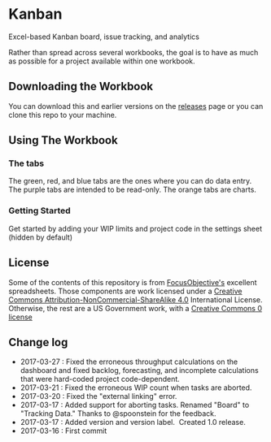 # Kanban
Excel-based Kanban board, issue tracking, and analytics

Rather than spread across several workbooks, the goal is to have as much as possible for a project available within one workbook.

## Downloading the Workbook
You can download this and earlier versions on the [releases](https://github.com/USDepartmentofLabor/Kanban/releases) page or you can clone this repo to your machine.

## Using The Workbook
### The tabs
The green, red, and blue tabs are the ones where you can do data entry.  
The purple tabs are intended to be read-only.
The orange tabs are charts.
### Getting Started
Get started by adding your WIP limits and project code in the settings sheet (hidden by default)

## License
Some of the contents of this repository is from [FocusObjective's](https://github.com/FocusedObjective/FocusedObjective.Resources) excellent spreadsheets. Those components are work licensed under a [Creative Commons Attribution-NonCommercial-ShareAlike 4.0](https://creativecommons.org/licenses/by-sa/4.0/) International License.  Otherwise, the rest are a US Government work, with a [Creative Commons 0 license](https://creativecommons.org/share-your-work/public-domain/cc0/)

## Change log
* 2017-03-27 : Fixed the erroneous throughput calculations on the dashboard and fixed backlog, forecasting, and incomplete calculations that were hard-coded project code-dependent.
* 2017-03-21 : Fixed the erroneous WIP count when tasks are aborted.
* 2017-03-20 : Fixed the "external linking" error.
* 2017-03-17 : Added support for aborting tasks.  Renamed "Board" to "Tracking Data."  Thanks to @spoonstein for the feedback.
* 2017-03-17 : Added version and version label.  Created 1.0 release.
* 2017-03-16 : First commit
